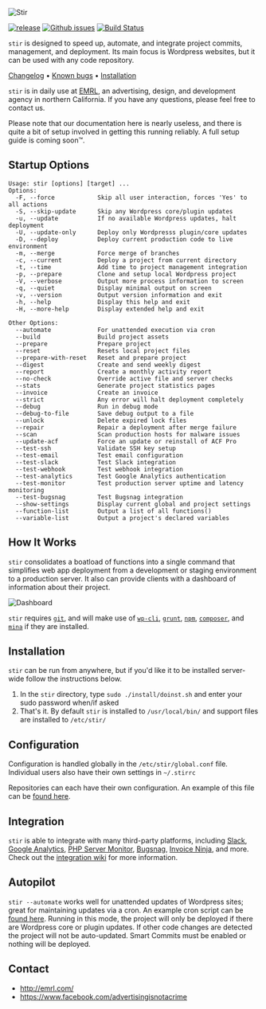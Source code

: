 ﻿﻿![Stir](https://raw.githubusercontent.com/EMRL/stir/master/img/logo.png)

[![release](https://img.shields.io/github/v/release/emrl/stir?sort=semver)](https://github.com/EMRL/stir/releases/latest)
[![Github issues](https://img.shields.io/github/issues/emrl/stir)](https://github.com/EMRL/stir/releases/latest)
[![Build Status](https://travis-ci.org/EMRL/stir.svg?branch=master)](https://travis-ci.org/EMRL/stir)

`stir` is designed to speed up, automate, and integrate project commits, management, and deployment. Its main focus is Wordpress websites, but it can be used with any code repository. 

[Changelog](https://github.com/EMRL/stir/blob/master/CHANGELOG.md) &bull; [Known bugs](https://github.com/EMRL/stir/issues?q=is%3Aopen+is%3Aissue+label%3Abug) &bull; [Installation](https://github.com/EMRL/stir/wiki)

`stir` is in daily use at [EMRL](http://emrl.com), an advertising, design, and development agency in northern California. If you have any questions, please feel free to contact us.

Please note that our documentation here is nearly useless, and there is quite a bit of setup involved in getting this running reliably. A full setup guide is coming soon™.

## Startup Options

```
Usage: stir [options] [target] ...
Options:
  -F, --force            Skip all user interaction, forces 'Yes' to all actions
  -S, --skip-update      Skip any Wordpress core/plugin updates
  -u, --update           If no available Wordpress updates, halt deployment
  -U, --update-only      Deploy only Wordpresss plugin/core updates
  -D, --deploy           Deploy current production code to live environment
  -m, --merge            Force merge of branches
  -c, --current          Deploy a project from current directory          
  -t, --time             Add time to project management integration
  -p, --prepare          Clone and setup local Wordpress project
  -V, --verbose          Output more process information to screen
  -q, --quiet            Display minimal output on screen
  -v, --version          Output version information and exit
  -h, --help             Display this help and exit
  -H, --more-help        Display extended help and exit

Other Options:
  --automate             For unattended execution via cron
  --build                Build project assets
  --prepare              Prepare project
  --reset                Resets local project files
  --prepare-with-reset   Reset and prepare project
  --digest               Create and send weekly digest
  --report               Create a monthly activity report
  --no-check             Override active file and server checks
  --stats                Generate project statistics pages
  --invoice              Create an invoice
  --strict               Any error will halt deployment completely
  --debug                Run in debug mode
  --debug-to-file        Save debug output to a file
  --unlock               Delete expired lock files
  --repair               Repair a deployment after merge failure
  --scan                 Scan production hosts for malware issues
  --update-acf           Force an update or reinstall of ACF Pro
  --test-ssh             Validate SSH key setup
  --test-email           Test email configuration
  --test-slack           Test Slack integration
  --test-webhook         Test webhook integration  
  --test-analytics       Test Google Analytics authentication
  --test-monitor         Test production server uptime and latency monitoring
  --test-bugsnag         Test Bugsnag integration
  --show-settings        Display current global and project settings
  --function-list        Output a list of all functions()
  --variable-list        Output a project's declared variables
```

## How It Works

`stir` consolidates a boatload of functions into a single command that simplifies web app deployment from a development or staging environment to a production server. It also can provide clients with a dashboard of information about their project.

![Dashboard](https://raw.githubusercontent.com/EMRL/stir/master/img/dashboard.png)

`stir` requires [`git`](https://git-scm.com/), and will make use of [`wp-cli`](http://wp-cli.org/), [`grunt`](http://gruntjs.com/), [`npm`](https://www.npmjs.com/), [`composer`](https://getcomposer.org/), and  [`mina`](http://nadarei.co/mina/) if they are installed.

## Installation

`stir` can be run from anywhere, but if you'd like it to be installed server-wide follow the instructions below. 

1. In the `stir` directory, type `sudo ./install/doinst.sh` and enter your sudo password when/if asked
2. That's it. By default `stir` is installed to `/usr/local/bin/` and support files are installed to `/etc/stir/`

## Configuration

Configuration is handled globally in the `/etc/stir/global.conf` file. Individual users also have their own settings in `~/.stirrc`

Repositories can each have their own configuration. An example of this file can be [found here](https://github.com/EMRL/stir/blob/master/etc/stir.sh).

## Integration

`stir` is able to integrate with many third-party platforms, including [Slack](https://slack.com), [Google Analytics](https://google.com/analytics/), [PHP Server Monitor](https://phpservermonitor.org), [Bugsnag](https://bugsnag.com), [Invoice Ninja](https://invoiceninja.com), and more. Check out the [integration wiki](https://github.com/EMRL/stir/wiki/Integration) for more information.

## Autopilot

`stir --automate` works well for unattended updates of Wordpress sites; great for maintaining updates via a cron. An example cron script can be [found here](https://github.com/EMRL/stir/blob/master/etc/cron/stir.cron.example). Running in this mode, the project will only be deployed if there are Wordpress core or plugin updates. If other code changes are detected the project will not be auto-updated. Smart Commits must be enabled or nothing will be deployed.

## Contact

* <http://emrl.com/>
* <https://www.facebook.com/advertisingisnotacrime>
